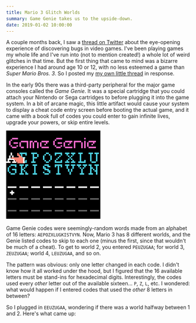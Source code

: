 ```yaml
---
title: Mario 3 Glitch Worlds
summary: Game Genie takes us to the upside-down.
date: 2019-01-02 10:00:00
---
```


A couple months back, I saw a [thread on Twitter](https://twitter.com/moshboy/status/1050695669965451264)
about the eye-opening experience of discovering bugs in video games.
I've been playing games my whole life and I've run into (not to mention created!)
a whole lot of weird glitches in that time.
But the first thing that came to mind was a bizarre experience I had around age 10 or 12,
with no less esteemed a game than *Super Mario Bros. 3*.
So I posted my [my own little thread](https://twitter.com/saltire/status/1050904631327494144) in response.

In the early 90s there was a third-party peripheral for the major game consoles called the
*Game Genie*. It was a special cartridge that you could attach your Nintendo or Sega
cartridges to before plugging it into the game system. In a bit of arcane magic,
this little artifact would cause your system to display a cheat code entry screen before
booting the actual game, and it came with a book full of codes you could enter to gain
infinite lives, upgrade your powers, or skip entire levels.

![Game Genie code screen](/static/mario-3-glitch-worlds/game-genie.gif)

Game Genie codes were seemingly-random words made from an alphabet of 16 letters:
`AEPOZXLUGKISTVYN`.
Now, Mario 3 has 8 different worlds, and the Genie listed codes to skip to each one
(minus the first, since that wouldn't be much of a cheat).
To get to world 2, you entered `PEUZUGAA`; for world 3, `ZEUZUGAA`; world 4, `LEUZUGAA`, and so on.

The pattern was obvious: only one letter changed in each code.
I didn't know how it all worked under the hood,
but I figured that the 16 available letters must be stand-ins for hexadecimal digits.
Interestingly, the codes used every *other* letter out of the available sixteen... `P`, `Z`, `L`, etc.
I wondered: what would happen if I entered codes that used the *other* 8 letters in between?

So I plugged in `EEUZUGAA`, wondering if there was a world halfway between 1 and 2.
Here's what came up:
